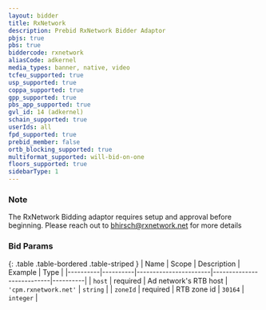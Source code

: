 ```yaml
---
layout: bidder
title: RxNetwork
description: Prebid RxNetwork Bidder Adaptor
pbjs: true
pbs: true
biddercode: rxnetwork
aliasCode: adkernel
media_types: banner, native, video
tcfeu_supported: true
usp_supported: true
coppa_supported: true
gpp_supported: true
pbs_app_supported: true
gvl_id: 14 (adkernel)
schain_supported: true
userIds: all
fpd_supported: true
prebid_member: false
ortb_blocking_supported: true
multiformat_supported: will-bid-on-one
floors_supported: true
sidebarType: 1
---
```


### Note

The RxNetwork Bidding adaptor requires setup and approval before beginning. Please reach out to <bhirsch@rxnetwork.net> for more details

### Bid Params

{: .table .table-bordered .table-striped }
| Name     | Scope    | Description           | Example                   | Type     |
|----------|----------|-----------------------|---------------------------|----------|
| `host`   | required | Ad network's RTB host | `'cpm.rxnetwork.net'` | `string` |
| `zoneId` | required | RTB zone id           | `30164`                 | `integer` |
